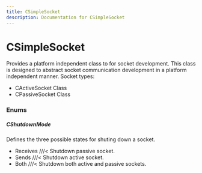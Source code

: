 ```yaml
---
title: CSimpleSocket
description: Documentation for CSimpleSocket
---
```

# CSimpleSocket
Provides a platform independent class to for socket development. This class is designed to abstract socket communication development in a
platform independent manner. Socket types:
- CActiveSocket Class
- CPassiveSocket Class

### Enums
##### CShutdownMode
Defines the three possible states for shuting down a socket.
- Receives ///< Shutdown passive socket.
- Sends    ///< Shutdown active socket.
- Both     ///< Shutdown both active and passive sockets.
